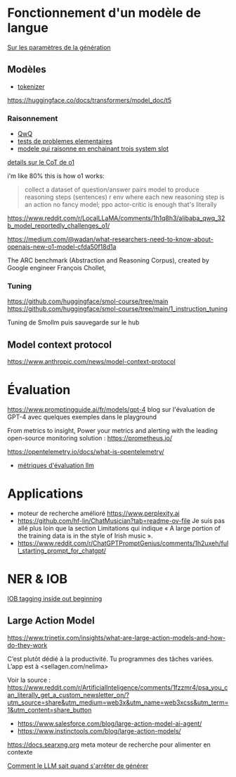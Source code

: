 # Fonctionnement d'un modèle de langue

[Sur les paramètres de la génération](https://cohere.com/blog/llm-parameters-best-outputs-language-ai)

## Modèles

* [tokenizer](https://huggingface.co/google-t5/t5-base)

https://huggingface.co/docs/transformers/model_doc/t5

### Raisonnement

* [QwQ](https://huggingface.co/spaces/Qwen/QwQ-32B-preview)
* [tests de problemes elementaires](https://github.com/cpldcpu/MisguidedAttention)
* [modele qui raisonne en enchainant trois system slot](https://informationism.org/ai2/siriusIIemodel.php)

[details sur le CoT de o1](https://openai.com/index/learning-to-reason-with-llms/)

i'm like 80% this is how o1 works:
>collect a dataset of question/answer pairs
>model to produce reasoning steps (sentences)
>r env where each new reasoning step is an action
>no fancy model; ppo actor-critic is enough
>that's literally

https://www.reddit.com/r/LocalLLaMA/comments/1h1q8h3/alibaba_qwq_32b_model_reportedly_challenges_o1/

https://medium.com/@wadan/what-researchers-need-to-know-about-openais-new-o1-model-cfda50f18d1a

The ARC benchmark (Abstraction and Reasoning Corpus), created by Google engineer François Chollet,

### Tuning

https://github.com/huggingface/smol-course/tree/main
https://github.com/huggingface/smol-course/tree/main/1_instruction_tuning

Tuning de Smollm puis sauvegarde sur le hub


## Model context protocol

https://www.anthropic.com/news/model-context-protocol

# Évaluation

<https://www.promptingguide.ai/fr/models/gpt-4>
blog sur l'évaluation de GPT-4 avec quelques exemples dans le playground

From metrics to insight, Power your metrics and alerting with the leading open-source monitoring solution : https://prometheus.io/

https://opentelemetry.io/docs/what-is-opentelemetry/

* [métriques d'évaluation llm](https://docs.ragas.io/en/latest/concepts/metrics/overview/#different-types-of-metrics)


# Applications

* moteur de recherche amélioré <https://www.perplexity.ai>
* <https://github.com/hf-lin/ChatMusician?tab=readme-ov-file> Je suis pas allé plus loin que la section Limitations qui indique « A large portion of the training data is in the style of Irish music ».
* https://www.reddit.com/r/ChatGPTPromptGenius/comments/1h2uxeh/full_starting_prompt_for_chatgpt/

# NER & IOB

[IOB tagging inside out beginning](https://en.wikipedia.org/wiki/Inside%E2%80%93outside%E2%80%93beginning_(tagging))

## Large Action Model

<https://www.trinetix.com/insights/what-are-large-action-models-and-how-do-they-work>

C’est plutôt dédié à la productivité. Tu programmes des tâches variées.
L’app est à <sellagen.com/nelima>

Voir la source : <https://www.reddit.com/r/ArtificialInteligence/comments/1fzzmr4/psa_you_can_literally_get_a_custom_newsletter_on/?utm_source=share&utm_medium=web3x&utm_name=web3xcss&utm_term=1&utm_content=share_button>

* <https://www.salesforce.com/blog/large-action-model-ai-agent/>
* <https://www.instinctools.com/blog/large-action-models/>


https://docs.searxng.org meta moteur de recherche pour alimenter en contexte

[Comment le LLM sait quand s'arrêter de générer](https://www.louisbouchard.ai/how-llms-know-when-to-stop/)

